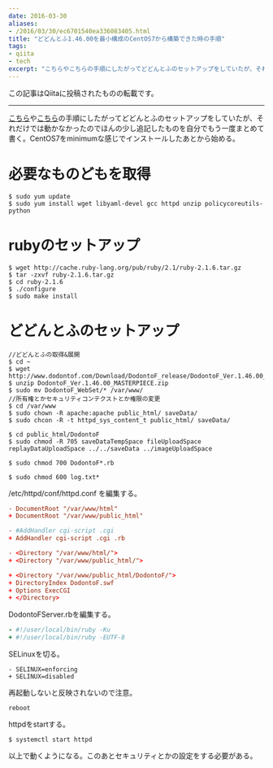 ```yaml
---
date: 2016-03-30
aliases:
- /2016/03/30/ec6701540ea336083405.html
title: "どどんとふ1.46.00を最小構成のCentOS7から構築できた時の手順"
tags: 
- qiita
- tech
excerpt: "こちらやこちらの手順にしたがってどどんとふのセットアップをしていたが、それだけでは動かなかったのでほんの少し追記したものを自分でもう一度まとめて書く。"
---
```

この記事はQiitaに投稿されたものの転載です。

---
[こちら](http://qiita.com/fusagiko/items/fd5aeb36f493319ab961)や[こちら](http://qiita.com/Akagi/items/64d266df4d2320abb77b)の手順にしたがってどどんとふのセットアップをしていたが、それだけでは動かなかったのでほんの少し追記したものを自分でもう一度まとめて書く。CentOS7をminimumな感じでインストールしたあとから始める。  

# 必要なものどもを取得

```console
$ sudo yum update
$ sudo yum install wget libyaml-devel gcc httpd unzip policycoreutils-python
```
# rubyのセットアップ

```console
$ wget http://cache.ruby-lang.org/pub/ruby/2.1/ruby-2.1.6.tar.gz
$ tar -zxvf ruby-2.1.6.tar.gz
$ cd ruby-2.1.6
$ ./configure
$ sudo make install
```
# どどんとふのセットアップ

```console
//どどんとふの取得&展開
$ cd ~
$ wget http://www.dodontof.com/Download/DodontoF_release/DodontoF_Ver.1.46.00_MASTERPIECE.zip
$ unzip DodontoF_Ver.1.46.00_MASTERPIECE.zip
$ sudo mv DodontoF_WebSet/* /var/www/
//所有権とかセキュリティコンテクストとか権限の変更
$ cd /var/www
$ sudo chown -R apache:apache public_html/ saveData/
$ sudo chcon -R -t httpd_sys_content_t public_html/ saveData/

$ cd public_html/DodontoF 
$ sudo chmod -R 705 saveDataTempSpace fileUploadSpace replayDataUploadSpace ../../saveData ../imageUploadSpace

$ sudo chmod 700 DodontoF*.rb

$ sudo chmod 600 log.txt*
```

/etc/httpd/conf/httpd.conf を編集する。

```httpd.conf
- DocumentRoot "/var/www/html"
+ DocumentRoot "/var/www/public_html"

- #AddHandler cgi-script .cgi
+ AddHandler cgi-script .cgi .rb

- <Directory "/var/www/html/">
+ <Directory "/var/www/public_html/">

+ <Directory "/var/www/public_html/DodontoF/">
+ DirectoryIndex DodontoF.swf
+ Options ExecCGI
+ </Directory>
```

DodontoFServer.rbを編集する。

```rb:DodontoFServer.rb
- #!/user/local/bin/ruby -Ku
+ #!/user/local/bin/ruby -EUTF-8
```

SELinuxを切る。

```:/etc/selinux/config
- SELINUX=enforcing
+ SELINUX=disabled
```
再起動しないと反映されないので注意。

```console
reboot
```

httpdをstartする。

```console
$ systemctl start httpd
```

以上で動くようになる。このあとセキュリティとかの設定をする必要がある。
